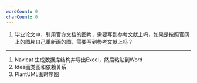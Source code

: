 ```yaml
---
wordCount: 0
charCount: 0
---
```


1. 毕业论文中，引用官方文档的图片，需要写到参考文献上吗，如果是按照官网上的图片自己重新画的图，需要写到参考文献上吗？



---

1. Navicat 生成数据库结构并导出Excel，然后粘贴到Word
2. Idea画类图和依赖关系
3. PlantUML画时序图

